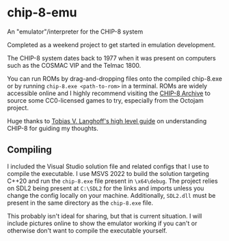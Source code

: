 # chip-8-emu
An "emulator"/interpreter for the CHIP-8 system

Completed as a weekend project to get started in emulation development.

The CHIP-8 system dates back to 1977 when it was present on computers such as the COSMAC VIP and the Telmac 1800.

You can run ROMs by drag-and-dropping files onto the compiled chip-8.exe or by running `chip-8.exe <path-to-rom>` in a terminal. ROMs are widely accessible online and I highly recommend visiting the [CHIP-8 Archive](https://johnearnest.github.io/chip8Archive/) to source some CC0-licensed games to try, especially from the Octojam project.

Huge thanks to [Tobias V. Langhoff's high level guide](https://tobiasvl.github.io/blog/write-a-chip-8-emulator/) on understanding CHIP-8 for guiding my thoughts.

## Compiling
I included the Visual Studio solution file and related configs that I use to compile the executable. I use MSVS 2022 to build the solution targeting C++20 and run the `chip-8.exe` file present in `\x64\debug`.
The project relies on SDL2 being present at `C:\SDL2` for the links and imports unless you change the config locally on your machine. Additionally, `SDL2.dll` must be present in the same directory as the `chip-8.exe` file.

This probably isn't ideal for sharing, but that is current situation. I will include pictures online to show the emulator working if you can't or otherwise don't want to compile the executable yourself.
